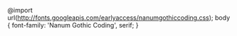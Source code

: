 
@import url(http://fonts.googleapis.com/earlyaccess/nanumgothiccoding.css);
body { font-family: 'Nanum Gothic Coding', serif; }
